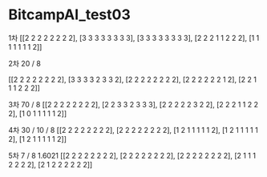 # BitcampAI_test03
 
1차
[[2	2	2	2	2	2	2	2],
[3	3	3	3	3	3	3	3],
[3	3	3	3	3	3	3	3],
[2	2	2	1	1	2	2	2],
[1	1	1	1	1	1	1	2]]


2차 20 / 8

[[2	2	2	2	2	2	2	2],
[3	3	3	3	2	3	3	2],
[2	2	2	2	2	2	2	2],
[2	2	2	2	2	2	1	2],
[2	2	1	1	1	2	2	2]]

3차 70 / 8
[[2	2	2	2	2	2	2	2],
[2	2	3	3	2	3	3	3],
[2	2	2	2	2	3	2	2],
[2	2	2	1	1	2	2	2],
[1	0	1	1	1	1	1	2]]

4차 30 / 10 / 8
[[2	2	2	2	2	2	2	2],
[2	2	2	2	2	2	2	2],
[1	2	1	1	1	1	1	2],
[1	2	1	1	1	1	1	2],
[1	2	1	1	1	1	1	2]]

5차 7 / 8 1.6021
[[2	2	2	2	2	2	2	2],
[2	2	2	2	2	2	2	2],
[2	2	2	2	2	2	2	2],
[2	1	1	1	2	2	2	2],
[2	1	2	2	2	2	2	2]]
